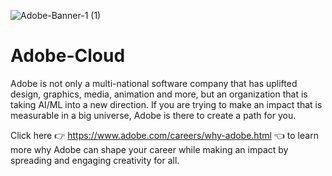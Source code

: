 ![Adobe-Banner-1 (1)](https://user-images.githubusercontent.com/57454288/115319864-8ca69c80-a135-11eb-83e1-7a13fada1be9.png)
# Adobe-Cloud
Adobe is not only a multi-national software company that has uplifted design, graphics, media, animation and more, but an organization that is taking AI/ML into a new direction. If you are trying to make an impact that is measurable in a big universe, Adobe is there to create a path for you.

Click here 👉 https://www.adobe.com/careers/why-adobe.html 👈 to learn more why Adobe can shape your career while making an impact by spreading and engaging creativity for all. 

